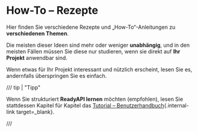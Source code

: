 # How-To – Rezepte

Hier finden Sie verschiedene Rezepte und „How-To“-Anleitungen zu **verschiedenen Themen**.

Die meisten dieser Ideen sind mehr oder weniger **unabhängig**, und in den meisten Fällen müssen Sie diese nur studieren, wenn sie direkt auf **Ihr Projekt** anwendbar sind.

Wenn etwas für Ihr Projekt interessant und nützlich erscheint, lesen Sie es, andernfalls überspringen Sie es einfach.

/// tip | "Tipp"

Wenn Sie strukturiert **ReadyAPI lernen** möchten (empfohlen), lesen Sie stattdessen Kapitel für Kapitel das [Tutorial – Benutzerhandbuch](../tutorial/index.md){.internal-link target=_blank}.

///
